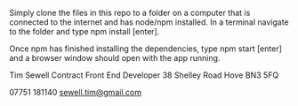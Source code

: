 Simply clone the files in this repo to a folder on a computer that is connected to the internet and has node/npm installed. In a terminal navigate to the folder and type npm install [enter].

Once npm has finished installing the dependencies, type npm start [enter] and a browser window should open with the app running.

Tim Sewell
Contract Front End Developer
38 Shelley Road
Hove BN3 5FQ

07751 181140
sewell.tim@gmail.com
